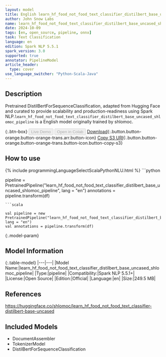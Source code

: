 ```yaml
---
layout: model
title: English learn_hf_food_not_food_text_classifier_distilbert_base_uncased_shlomoc_pipeline pipeline DistilBertForSequenceClassification from shlomoc
author: John Snow Labs
name: learn_hf_food_not_food_text_classifier_distilbert_base_uncased_shlomoc_pipeline
date: 2024-10-09
tags: [en, open_source, pipeline, onnx]
task: Text Classification
language: en
edition: Spark NLP 5.5.1
spark_version: 3.0
supported: true
annotator: PipelineModel
article_header:
  type: cover
use_language_switcher: "Python-Scala-Java"
---
```


## Description

Pretrained DistilBertForSequenceClassification, adapted from Hugging Face and curated to provide scalability and production-readiness using Spark NLP.`learn_hf_food_not_food_text_classifier_distilbert_base_uncased_shlomoc_pipeline` is a English model originally trained by shlomoc.

{:.btn-box}
<button class="button button-orange" disabled>Live Demo</button>
<button class="button button-orange" disabled>Open in Colab</button>
[Download](https://s3.amazonaws.com/auxdata.johnsnowlabs.com/public/models/learn_hf_food_not_food_text_classifier_distilbert_base_uncased_shlomoc_pipeline_en_5.5.1_3.0_1728457886492.zip){:.button.button-orange.button-orange-trans.arr.button-icon}
[Copy S3 URI](s3://auxdata.johnsnowlabs.com/public/models/learn_hf_food_not_food_text_classifier_distilbert_base_uncased_shlomoc_pipeline_en_5.5.1_3.0_1728457886492.zip){:.button.button-orange.button-orange-trans.button-icon.button-copy-s3}

## How to use



<div class="tabs-box" markdown="1">
{% include programmingLanguageSelectScalaPythonNLU.html %}
```python

pipeline = PretrainedPipeline("learn_hf_food_not_food_text_classifier_distilbert_base_uncased_shlomoc_pipeline", lang = "en")
annotations =  pipeline.transform(df)   

```
```scala

val pipeline = new PretrainedPipeline("learn_hf_food_not_food_text_classifier_distilbert_base_uncased_shlomoc_pipeline", lang = "en")
val annotations = pipeline.transform(df)

```
</div>

{:.model-param}
## Model Information

{:.table-model}
|---|---|
|Model Name:|learn_hf_food_not_food_text_classifier_distilbert_base_uncased_shlomoc_pipeline|
|Type:|pipeline|
|Compatibility:|Spark NLP 5.5.1+|
|License:|Open Source|
|Edition:|Official|
|Language:|en|
|Size:|249.5 MB|

## References

https://huggingface.co/shlomoc/learn_hf_food_not_food_text_classifier-distilbert-base-uncased

## Included Models

- DocumentAssembler
- TokenizerModel
- DistilBertForSequenceClassification